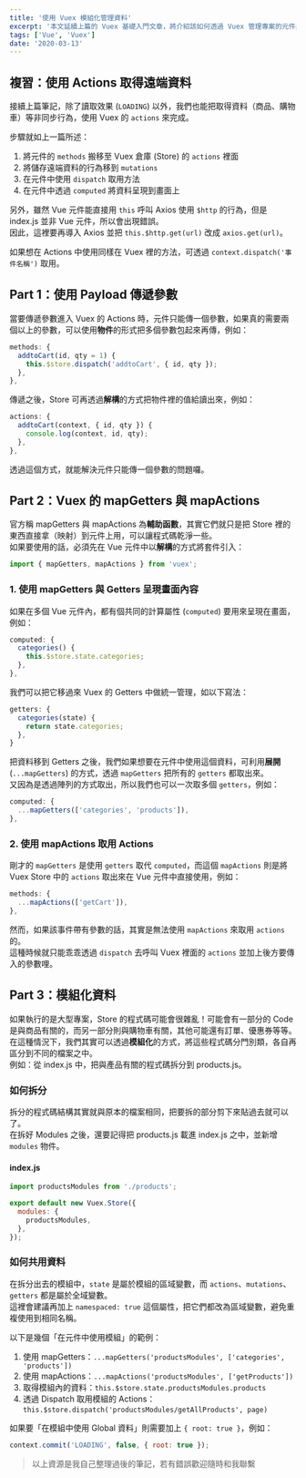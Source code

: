 ```yaml
---
title: '使用 Vuex 模組化管理資料'
excerpt: '本文延續上篇的 Vuex 基礎入門文章，將介紹該如何透過 Vuex 管理專案的元件與資料狀態，也會介紹如何將 Store 的資料模組化，以減少專案程式碼的重複性，並提升程式碼的可讀性。'
tags: ['Vue', 'Vuex']
date: '2020-03-13'
---
```


## 複習：使用 Actions 取得遠端資料

接續上篇筆記，除了讀取效果 (`LOADING`) 以外，我們也能把取得資料（商品、購物車）等非同步行為，使用 Vuex 的 `actions` 來完成。

步驟就如上一篇所述：

1. 將元件的 `methods` 搬移至 Vuex 倉庫 (Store) 的 `actions` 裡面
2. 將儲存遠端資料的行為移到 `mutations`
3. 在元件中使用 `dispatch` 取用方法
4. 在元件中透過 `computed` 將資料呈現到畫面上

另外，雖然 Vue 元件能直接用 `this` 呼叫 Axios 使用 `$http` 的行為，但是 index.js 並非 Vue 元件，所以會出現錯誤。  
因此，這裡要再導入 Axios 並把 `this.$http.get(url)` 改成 `axios.get(url)`。

如果想在 Actions 中使用同樣在 Vuex 裡的方法，可透過 `context.dispatch('事件名稱')` 取用。

## Part 1：使用 Payload 傳遞參數

當要傳遞參數進入 Vuex 的 Actions 時，元件只能傳一個參數，如果真的需要兩個以上的參數，可以使用**物件**的形式把多個參數包起來再傳，例如：

```javascript
methods: {
  addtoCart(id, qty = 1) {
    this.$store.dispatch('addtoCart', { id, qty });
  },
},
```

傳遞之後，Store 可再透過**解構**的方式把物件裡的值給讀出來，例如：

```javascript
actions: {
  addtoCart(context, { id, qty }) {
    console.log(context, id, qty);
  },
},
```

透過這個方式，就能解決元件只能傳一個參數的問題囉。

## Part 2：Vuex 的 mapGetters 與 mapActions

官方稱 mapGetters 與 mapActions 為**輔助函數**，其實它們就只是把 Store 裡的東西直接拿（映射）到元件上用，可以讓程式碼乾淨一些。  
如果要使用的話，必須先在 Vue 元件中以**解構**的方式將套件引入：

```javascript
import { mapGetters, mapActions } from 'vuex';
```

### 1. 使用 mapGetters 與 Getters 呈現畫面內容

如果在多個 Vue 元件內，都有個共同的計算屬性 (`computed`) 要用來呈現在畫面，例如：

```javascript
computed: {
  categories() {
    this.$store.state.categories;
  },
},
```

我們可以把它移過來 Vuex 的 Getters 中做統一管理，如以下寫法：

```javascript
getters: {
  categories(state) {
    return state.categories;
  },
}
```

把資料移到 Getters 之後，我們如果想要在元件中使用這個資料，可利用**展開** (`...mapGetters`) 的方式，透過 `mapGetters` 把所有的 `getters` 都取出來。  
又因為是透過陣列的方式取出，所以我們也可以一次取多個 `getters`，例如：

```javascript
computed: {
  ...mapGetters(['categories', 'products']),
},
```

### 2. 使用 mapActions 取用 Actions

剛才的 `mapGetters` 是使用 `getters` 取代 `computed`，而這個 `mapActions` 則是將 Vuex Store 中的 `actions` 取出來在 Vue 元件中直接使用，例如：

```javascript
methods: {
  ...mapActions(['getCart']),
},
```

然而，如果該事件帶有參數的話，其實是無法使用 `mapActions` 來取用 `actions` 的。  
這種時候就只能乖乖透過 `dispatch` 去呼叫 Vuex 裡面的 `actions` 並加上後方要傳入的參數哩。

## Part 3：模組化資料

如果執行的是大型專案，Store 的程式碼可能會很雜亂！可能會有一部分的 Code 是與商品有關的，而另一部分則與購物車有關，其他可能還有訂單、優惠券等等。  
在這種情況下，我們其實可以透過**模組化**的方式，將這些程式碼分門別類，各自再區分到不同的檔案之中。  
例如：從 index.js 中，把與產品有關的程式碼拆分到 products.js。

### 如何拆分

拆分的程式碼結構其實就與原本的檔案相同，把要拆的部分剪下來貼過去就可以了。  
在拆好 Modules 之後，還要記得把 products.js 載進 index.js 之中，並新增 `modules` 物件。

#### index.js

```javascript
import productsModules from './products';

export default new Vuex.Store({
  modules: {
    productsModules,
  },
});
```

### 如何共用資料

在拆分出去的模組中，`state` 是屬於模組的區域變數，而 `actions`、`mutations`、`getters` 都是屬於全域變數。  
這裡會建議再加上 `namespaced: true` 這個屬性，把它們都改為區域變數，避免重複使用到相同名稱。

以下是幾個「在元件中使用模組」的範例：

1. 使用 mapGetters：`...mapGetters('productsModules', ['categories', 'products'])`
2. 使用 mapActions：`...mapActions('productsModules', ['getProducts'])`
3. 取得模組內的資料：`this.$store.state.productsModules.products`
4. 透過 Dispatch 取用模組的 Actions：`this.$store.dispatch('productsModules/getAllProducts', page)`

如果要「在模組中使用 Global 資料」則需要加上 `{ root: true }`，例如：

```javascript
context.commit('LOADING', false, { root: true });
```

> 以上資源是我自己整理過後的筆記，若有錯誤歡迎隨時和我聯繫
